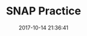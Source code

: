 ---
layout: '[default_layout]'   
title: SNAP Practice                  
date: 2017-10-14 21:36:41  
toc: true                  
tags:                        
- SNAP
- Stanford 
- Network

categories:                  
- Social Network

---